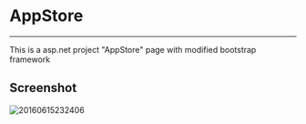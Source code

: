 # AppStore
***
This is a asp.net project "AppStore" page with modified bootstrap framework

## Screenshot

![20160615232406](https://cloud.githubusercontent.com/assets/14327189/16086864/8f200a28-3353-11e6-9d51-8af9cc49d194.png)
